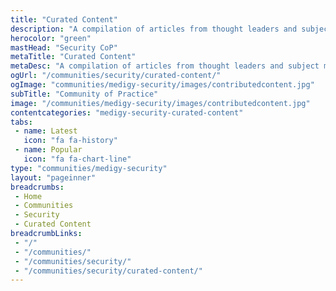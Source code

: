 ```yaml
---
title: "Curated Content"
description: "A compilation of articles from thought leaders and subject matter experts in the cybersecurity space who are part of our community. The articles contain thoughts, views and knowledge that they have accrued over the years."
herocolor: "green"
mastHead: "Security CoP"
metaTitle: "Curated Content"
metaDesc: "A compilation of articles from thought leaders and subject matter experts in the cybersecurity space who are part of our community. The articles contain thoughts, views and knowledge that they have accrued over the years."
ogUrl: "/communities/security/curated-content/"
ogImage: "communities/medigy-security/images/contributedcontent.jpg"
subTitle: "Community of Practice"
image: "/communities/medigy-security/images/contributedcontent.jpg"
contentcategories: "medigy-security-curated-content"
tabs:
 - name: Latest
   icon: "fa fa-history"
 - name: Popular
   icon: "fa fa-chart-line"
type: "communities/medigy-security"
layout: "pageinner"
breadcrumbs:
 - Home
 - Communities
 - Security
 - Curated Content
breadcrumbLinks:
 - "/"
 - "/communities/"
 - "/communities/security/"
 - "/communities/security/curated-content/"
---
```

